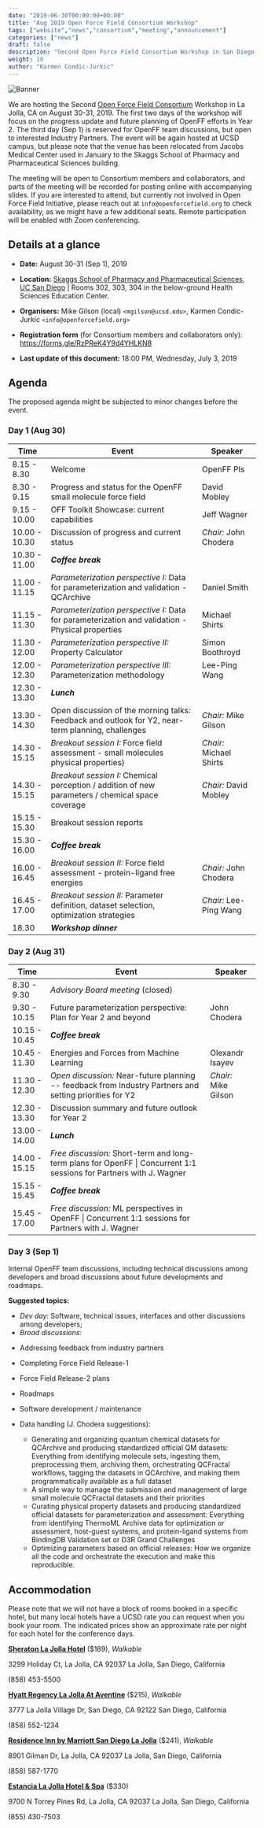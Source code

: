 ```yaml
---
date: "2019-06-30T00:00:00+00:00"
title: "Aug 2019 Open Force Field Consortium Workshop"
tags: ["website","news","consortium","meeting","announcement"]
categories: ["news"]
draft: false
description: "Second Open Force Field Consortium Workshop in San Diego, August 30-31 (Sep 1), 2019."
weight: 10
author: "Karmen Condic-Jurkic"
---
```


![Banner](UCSD-stock-photo.png "Banner")

We are hosting the Second [Open Force Field Consortium](https://openforcefield.org/consortium/) Workshop in La Jolla, CA on August 30-31, 2019. The first two days of the workshop will focus on the progress update and future planning of OpenFF efforts in Year 2. The third day (Sep 1) is reserved for OpenFF team discussions, but open to interested Industry Partners. The event will be again hosted at UCSD campus, but please note that the venue has been relocated from Jacobs Medical Center used in January to the Skaggs School of Pharmacy and Pharmaceutical Sciences building.

The meeting will be open to Consortium members and collaborators, and parts of the meeting will be recorded for posting online with accompanying slides. If you are interested to attend, but currently not involved in Open Force Field Initiative, please reach out at `info@openforcefield.org` to check availability, as we might have a few additional seats. Remote participation will be enabled with Zoom conferencing.

## Details at a glance

* **Date:** August 30-31 (Sep 1), 2019

* **Location:** [Skaggs School of Pharmacy and Pharmaceutical Sciences,
UC San Diego](https://goo.gl/maps/8HC5pCd1hqxGmThJ9) \| Rooms 302, 303, 304 in the below-ground Health Sciences Education Center.

* **Organisers:** Mike Gilson (local) `<mgilson@ucsd.edu>`, Karmen Condic-Jurkic `<info@openforcefield.org>`

* **Registration form** (for Consortium members and collaborators only): https://forms.gle/RzPReK4Y9d4YHLKN8

* **Last update of this document:** 18:00 PM, Wednesday, July 3, 2019

## Agenda

The proposed agenda might be subjected to minor changes before the event.

### Day 1 (Aug 30)

Time         | Event | Speaker |
-------------|-------|---------|
8.15 - 8.30   | Welcome   |  OpenFF PIs
8.30 - 9.15	| Progress and status for the OpenFF small molecule force field | David Mobley     
9.15 - 10.00 | OFF Toolkit Showcase: current capabilities | Jeff Wagner  
10.00 - 10.30 | Discussion of progress and current status | _Chair:_ John Chodera                                               
10.30 - 11.00 | **_Coffee break_** |                                                 
11.00 - 11.15	| _Parameterization perspective I:_ Data for parameterization and validation - QCArchive  | Daniel Smith
11.15 - 11.30	| _Parameterization perspective I:_ Data for parameterization and validation - Physical properties  | Michael Shirts
11.30 - 12.00 | _Parameterization perspective II:_ Property Calculator | Simon Boothroyd
12.00 - 12.30 | _Parameterization perspective III:_ Parameterization methodology | Lee-Ping Wang                    
12.30 - 13.30 | **_Lunch_**  |                                                           
13.30 - 14.30 | Open discussion of the morning talks: Feedback and outlook for Y2, near-term planning, challenges | _Chair:_ Mike Gilson
14.30 - 15.15 | _Breakout session I:_ Force field assessment - small molecules physical properties) | _Chair:_ Michael Shirts     
14.30 - 15.15 | _Breakout session I:_ Chemical perception / addition of new parameters / chemical space coverage  | _Chair:_ David Mobley  
15.15 - 15.30 | Breakout session reports |                                          
15.30 - 16.00 | **_Coffee break_**  
16.00 - 16.45 | _Breakout session II:_ Force field assessment - protein-ligand free energies  | _Chair:_ John Chodera   
16.45 - 17.00 | _Breakout session II:_ Parameter definition, dataset selection, optimization strategies  | _Chair:_ Lee-Ping Wang                                         
18.30 | **_Workshop dinner_**    


### Day 2 (Aug 31)

Time         | Event | Speaker |
-------------|-------|---------|
8.30 - 9.30	| _Advisory Board meeting_ (closed) |
9.30 - 10.15	| Future parameterization perspective: Plan for Year 2 and beyond | John Chodera
10.15 - 10.45 | **_Coffee break_** |
10.45 - 11.30	| Energies and Forces from Machine Learning | Olexandr Isayev
11.30 - 12.30 | _Open discussion:_ Near-future planning -- feedback from Industry Partners and setting priorities for Y2 | _Chair:_ Mike Gilson
12.30 - 13.30 | Discussion summary and future outlook for Year 2
13.00 - 14.00 | **_Lunch_** |
14.00 - 15.15 | _Free discussion:_ Short-term and long-term plans for OpenFF  \| Concurrent 1:1 sessions for Partners with J. Wagner |
15.15 - 15.45 | **_Coffee break_** |
15.45 - 17.00 | _Free discussion:_ ML perspectives in OpenFF  \| Concurrent 1:1 sessions for Partners with J. Wagner |



### Day 3 (Sep 1)

Internal OpenFF team discussions, including technical discussions among developers and broad discussions about future developments and roadmaps.

**Suggested topics:**

* _Dev day:_ Software, technical issues, interfaces and other discussions among developers;
*  _Broad discussions:_

  - Addressing feedback from industry partners
  - Completing Force Field Release-1
  - Force Field Release-2 plans
  - Roadmaps
  - Software development / maintenance
  - Data handling (J. Chodera suggestions):

     + Generating and organizing quantum chemical datasets for QCArchive and producing standardized official QM datasets: Everything from identifying molecule sets, ingesting them, preprocessing them, archiving them, orchestrating QCFractal workflows, tagging the datasets in QCArchive, and making them programmatically available as a full dataset
     + A simple way to manage the submission and management of large small molecule QCFractal datasets and their priorities
     + Curating physical property datasets and producing standardized official datasets for parameterization and assessment: Everything from identifying ThermoML Archive data for optimization or assessment, host-guest systems, and protein-ligand systems from BindingDB Validation set or D3R Grand Challenges
     + Optimizing parameters based on official releases: How we organize all the code and orchestrate the execution and make this reproducible.


## Accommodation

Please note that we will not have a block of rooms booked in a specific hotel, but many local hotels have a UCSD rate you can request when you book your room. The indicated prices show an approximate rate per night for each hotel for the conference days.

[**Sheraton La Jolla Hotel**](https://www.marriott.com/hotels/travel/sanjs-sheraton-la-jolla-hotel) ($189), _Walkable_

3299 Holiday Ct, La Jolla, CA 92037
La Jolla, San Diego, California

(858) 453-5500


[**Hyatt Regency La Jolla At Aventine**](https://www.hyatt.com/en-US/hotel/california/hyatt-regency-la-jolla-at-aventine/jolla) ($215), _Walkable_

3777 La Jolla Village Dr, San Diego, CA 92122
San Diego, California

(858) 552-1234


[**Residence Inn by Marriott San Diego La Jolla**](https://www.marriott.com/hotels/travel/lajca-residence-inn-san-diego-la-jolla/) ($241), _Walkable_

8901 Gilman Dr, La Jolla, CA 92037
La Jolla, San Diego, California

(858) 587-1770


[**Estancia La Jolla Hotel & Spa**](https://meritagecollection.com/estancia-la-jolla) ($330)

9700 N Torrey Pines Rd, La Jolla, CA 92037
La Jolla, San Diego, California

(855) 430-7503
